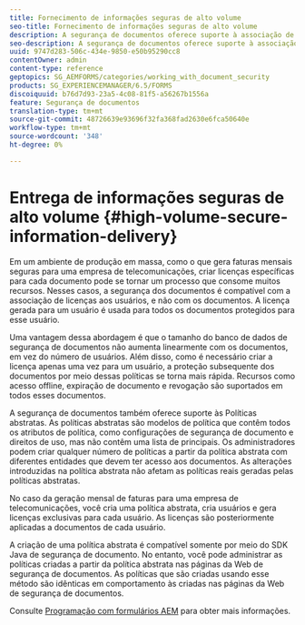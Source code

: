 ```yaml
---
title: Fornecimento de informações seguras de alto volume
seo-title: Fornecimento de informações seguras de alto volume
description: A segurança de documentos oferece suporte à associação de licenças aos usuários, em vez de aos documentos em ambientes de produção em massa.
seo-description: A segurança de documentos oferece suporte à associação de licenças aos usuários, em vez de aos documentos em ambientes de produção em massa.
uuid: 9747d283-506c-434e-9850-e50b95290cc8
contentOwner: admin
content-type: reference
geptopics: SG_AEMFORMS/categories/working_with_document_security
products: SG_EXPERIENCEMANAGER/6.5/FORMS
discoiquuid: b76d7d93-23a5-4c08-81f5-a56267b1556a
feature: Segurança de documentos
translation-type: tm+mt
source-git-commit: 48726639e93696f32fa368fad2630e6fca50640e
workflow-type: tm+mt
source-wordcount: '348'
ht-degree: 0%

---
```



# Entrega de informações seguras de alto volume {#high-volume-secure-information-delivery}

Em um ambiente de produção em massa, como o que gera faturas mensais seguras para uma empresa de telecomunicações, criar licenças específicas para cada documento pode se tornar um processo que consome muitos recursos. Nesses casos, a segurança dos documentos é compatível com a associação de licenças aos usuários, e não com os documentos. A licença gerada para um usuário é usada para todos os documentos protegidos para esse usuário.

Uma vantagem dessa abordagem é que o tamanho do banco de dados de segurança de documentos não aumenta linearmente com os documentos, em vez do número de usuários. Além disso, como é necessário criar a licença apenas uma vez para um usuário, a proteção subsequente dos documentos por meio dessas políticas se torna mais rápida. Recursos como acesso offline, expiração de documento e revogação são suportados em todos esses documentos.

A segurança de documentos também oferece suporte às Políticas abstratas. As políticas abstratas são modelos de política que contêm todos os atributos de política, como configurações de segurança de documento e direitos de uso, mas não contêm uma lista de principais. Os administradores podem criar qualquer número de políticas a partir da política abstrata com diferentes entidades que devem ter acesso aos documentos. As alterações introduzidas na política abstrata não afetam as políticas reais geradas pelas políticas abstratas.

No caso da geração mensal de faturas para uma empresa de telecomunicações, você cria uma política abstrata, cria usuários e gera licenças exclusivas para cada usuário. As licenças são posteriormente aplicadas a documentos de cada usuário.

A criação de uma política abstrata é compatível somente por meio do SDK Java de segurança de documento. No entanto, você pode administrar as políticas criadas a partir da política abstrata nas páginas da Web de segurança de documentos. As políticas que são criadas usando esse método são idênticas em comportamento às criadas nas páginas da Web de segurança de documentos.

Consulte [Programação com formulários AEM](https://www.adobe.com/go/learn_aemforms_programming_63) para obter mais informações.
